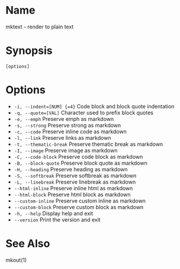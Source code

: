 # Name

mktext - render to plain text

# Synopsis

```
[options]
```

# Options

* `-i, --indent=[NUM] {=4}` Code block and block quote indentation
* `-q, --quote=[VAL]` Character used to prefix block quotes
* `-e, --emph` Preserve emph as markdown
* `-s, --strong` Preserve strong as markdown
* `-c, --code` Preserve inline code as markdown
* `-l, --link` Preserve links as markdown
* `-t, --thematic-break` Preserve thematic break as markdown
* `-I, --image` Preserve image as markdown
* `-C, --code-block` Preserve code block as markdown
* `-B, --block-quote` Preserve block quote as markdown
* `-H, --heading` Preserve heading as markdown
* `-S, --softbreak` Preserve softbreak as markdown
* `-L, --linebreak` Preserve linebreak as markdown
* `--html-inline` Preserve inline html as markdown
* `--html-block` Preserve html block as markdown
* `--custom-inline` Preserve custom inline as markdown
* `--custom-block` Preserve custom block as markdown
* `-h, --help` Display help and exit
* `--version` Print the version and exit

# See Also

mkout(1)

